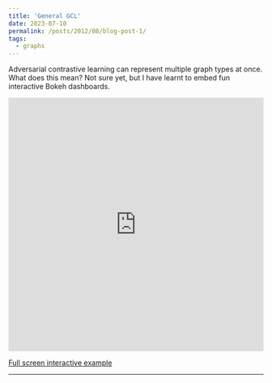 ```yaml
---
title: 'General GCL'
date: 2023-07-10
permalink: /posts/2012/08/blog-post-1/
tags:
  - graphs
---
```


Adversarial contrastive learning can represent multiple graph types at once.
What does this mean? Not sure yet, but I have learnt to embed fun interactive Bokeh dashboards.

<iframe src="https://neutralpronoun.github.io/alexowendavies.github.io/files/bokeh/bokeh-embedding-dashboard.html"
    sandbox="allow-same-origin allow-scripts"
    width="100%"
    height="500"
    scrolling="no"
    seamless="seamless"
    frameborder="0">
</iframe>

[Full screen interactive example](https://neutralpronoun.github.io/alexowendavies.github.io/files/bokeh/bokeh-embedding-dashboard.html)

------